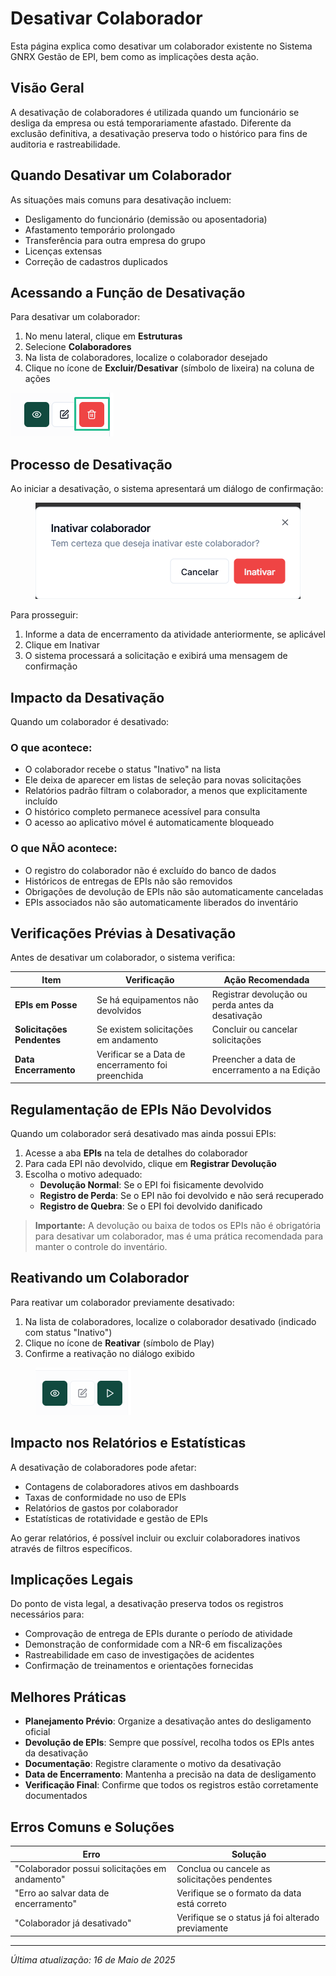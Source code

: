 # Desativar Colaborador

Esta página explica como desativar um colaborador existente no Sistema GNRX Gestão de EPI, bem como as implicações desta ação.

## Visão Geral

A desativação de colaboradores é utilizada quando um funcionário se desliga da empresa ou está temporariamente afastado. Diferente da exclusão definitiva, a desativação preserva todo o histórico para fins de auditoria e rastreabilidade.

## Quando Desativar um Colaborador

As situações mais comuns para desativação incluem:

* Desligamento do funcionário (demissão ou aposentadoria)
* Afastamento temporário prolongado
* Transferência para outra empresa do grupo
* Licenças extensas
* Correção de cadastros duplicados

## Acessando a Função de Desativação

Para desativar um colaborador:

1. No menu lateral, clique em **Estruturas**
2. Selecione **Colaboradores**
3. Na lista de colaboradores, localize o colaborador desejado
4. Clique no ícone de **Excluir/Desativar** (símbolo de lixeira) na coluna de ações

![Desativar Colaborador](<../../.gitbook/assets/image (13) (1).png>)

## Processo de Desativação

Ao iniciar a desativação, o sistema apresentará um diálogo de confirmação:

<figure><img src="../../.gitbook/assets/image (7).png" alt=""><figcaption></figcaption></figure>

Para prosseguir:

1. Informe a data de encerramento da atividade anteriormente, se aplicável
2. Clique em Inativar
3. O sistema processará a solicitação e exibirá uma mensagem de confirmação

## Impacto da Desativação

Quando um colaborador é desativado:

### O que acontece:

* O colaborador recebe o status "Inativo" na lista
* Ele deixa de aparecer em listas de seleção para novas solicitações
* Relatórios padrão filtram o colaborador, a menos que explicitamente incluído
* O histórico completo permanece acessível para consulta
* O acesso ao aplicativo móvel é automaticamente bloqueado

### O que NÃO acontece:

* O registro do colaborador não é excluído do banco de dados
* Históricos de entregas de EPIs não são removidos
* Obrigações de devolução de EPIs não são automaticamente canceladas
* EPIs associados não são automaticamente liberados do inventário

## Verificações Prévias à Desativação

Antes de desativar um colaborador, o sistema verifica:

| Item                       | Verificação                                        | Ação Recomendada                                  |
| -------------------------- | -------------------------------------------------- | ------------------------------------------------- |
| **EPIs em Posse**          | Se há equipamentos não devolvidos                  | Registrar devolução ou perda antes da desativação |
| **Solicitações Pendentes** | Se existem solicitações em andamento               | Concluir ou cancelar solicitações                 |
| **Data Encerramento**      | Verificar se a Data de encerramento foi preenchida | Preencher a data de encerramento a na Edição      |

## Regulamentação de EPIs Não Devolvidos

Quando um colaborador será desativado mas ainda possui EPIs:

1. Acesse a aba **EPIs** na tela de detalhes do colaborador
2. Para cada EPI não devolvido, clique em **Registrar Devolução**
3. Escolha o motivo adequado:
   * **Devolução Normal**: Se o EPI foi fisicamente devolvido
   * **Registro de Perda**: Se o EPI não foi devolvido e não será recuperado
   * **Registro de Quebra**: Se o EPI foi devolvido danificado

> **Importante:** A devolução ou baixa de todos os EPIs não é obrigatória para desativar um colaborador, mas é uma prática recomendada para manter o controle do inventário.

## Reativando um Colaborador

Para reativar um colaborador previamente desativado:

1. Na lista de colaboradores, localize o colaborador desativado (indicado com status "Inativo")
2. Clique no ícone de **Reativar** (símbolo de Play)
3. Confirme a reativação no diálogo exibido

<figure><img src="../../.gitbook/assets/image (8).png" alt=""><figcaption></figcaption></figure>

## Impacto nos Relatórios e Estatísticas

A desativação de colaboradores pode afetar:

* Contagens de colaboradores ativos em dashboards
* Taxas de conformidade no uso de EPIs
* Relatórios de gastos por colaborador
* Estatísticas de rotatividade e gestão de EPIs

Ao gerar relatórios, é possível incluir ou excluir colaboradores inativos através de filtros específicos.

## Implicações Legais

Do ponto de vista legal, a desativação preserva todos os registros necessários para:

* Comprovação de entrega de EPIs durante o período de atividade
* Demonstração de conformidade com a NR-6 em fiscalizações
* Rastreabilidade em caso de investigações de acidentes
* Confirmação de treinamentos e orientações fornecidas

## Melhores Práticas

* **Planejamento Prévio**: Organize a desativação antes do desligamento oficial
* **Devolução de EPIs**: Sempre que possível, recolha todos os EPIs antes da desativação
* **Documentação**: Registre claramente o motivo da desativação
* **Data de Encerramento**: Mantenha a precisão na data de desligamento
* **Verificação Final**: Confirme que todos os registros estão corretamente documentados

## Erros Comuns e Soluções

| Erro                                           | Solução                                           |
| ---------------------------------------------- | ------------------------------------------------- |
| "Colaborador possui solicitações em andamento" | Conclua ou cancele as solicitações pendentes      |
| "Erro ao salvar data de encerramento"          | Verifique se o formato da data está correto       |
| "Colaborador já desativado"                    | Verifique se o status já foi alterado previamente |

***

_Última atualização: 16 de Maio de 2025_
